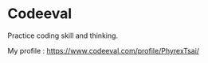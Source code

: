 # Codeeval

Practice coding skill and thinking.

My profile : https://www.codeeval.com/profile/PhyrexTsai/

